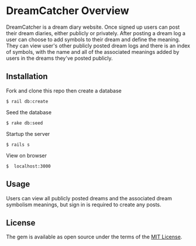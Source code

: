# DreamCatcher Overview

DreamCatcher is a dream diary website. Once signed up users can post their dream diaries, either publicly or privately. After posting a dream log a user can choose to add symbols to their dream and define the meaning. They can view user's other publicly posted dream logs and there is an index of symbols, with the name and all of the associated meanings added by users in the dreams they've posted publicly. 

## Installation

Fork and clone this repo then create a database

    $ rail db:create

Seed the database

    $ rake db:seed

Startup the server

    $ rails s

View on browser

    $  localhost:3000

## Usage

Users can view all publicly posted dreams and the associated dream symbolism meanings, but sign in is required to create any posts.

## License

The gem is available as open source under the terms of the [MIT License](https://opensource.org/licenses/MIT).